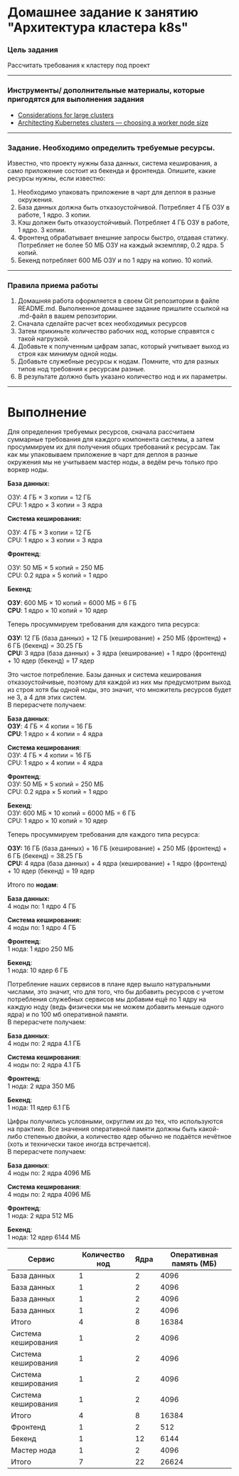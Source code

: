 # Домашнее задание к занятию "Архитектура кластера k8s"

### Цель задания

Рассчитать требования к кластеру под проект   

------

### Инструменты/ дополнительные материалы, которые пригодятся для выполнения задания

- [Considerations for large clusters](https://kubernetes.io/docs/setup/best-practices/cluster-large/)
- [Architecting Kubernetes clusters — choosing a worker node size](https://learnk8s.io/kubernetes-node-size)

------

### Задание. Необходимо определить требуемые ресурсы. 
Известно, что проекту нужны база данных, система кеширования, а само приложение состоит из бекенда и фронтенда. Опишите, какие ресурсы нужны, если известно:

1. Необходимо упаковать приложение в чарт для деплоя в разные окружения. 
2. База данных должна быть отказоустойчивой. Потребляет 4 ГБ ОЗУ в работе, 1 ядро. 3 копии. 
3. Кэш должен быть отказоустойчивый. Потребляет 4 ГБ ОЗУ в работе, 1 ядро. 3 копии. 
4. Фронтенд обрабатывает внешние запросы быстро, отдавая статику. Потребляет не более 50 МБ ОЗУ на каждый экземпляр, 0.2 ядра. 5 копий. 
5. Бекенд потребляет 600 МБ ОЗУ и по 1 ядру на копию. 10 копий.

----

### Правила приема работы

1. Домашняя работа оформляется в своем Git репозитории в файле README.md. Выполненное домашнее задание пришлите ссылкой на .md-файл в вашем репозитории.
2. Сначала сделайте расчет всех необходимых ресурсов 
3. Затем прикиньте количество рабочих нод, которые справятся с такой нагрузкой. 
4. Добавьте к полученным цифрам запас, который учитывает выход из строя как минимум одной ноды. 
5. Добавьте служебные ресурсы к нодам. Помните, что для разных типов нод требовния к ресурсам разные. 
6. В результате должно быть указано количество нод и их параметры.

----
# Выполнение  

Для определения требуемых ресурсов, сначала рассчитаем суммарные требования для каждого компонента системы, а затем просуммируем их для получения общих требований к ресурсам. Так как мы упаковываем приложение в чарт для деплоя в разные окружения мы не учитываем мастер ноды, а ведём речь только про воркер ноды.  

**База данных:**  

ОЗУ: 4 ГБ × 3 копии = 12 ГБ  
CPU: 1 ядро × 3 копии = 3 ядра

**Система кеширования:**

ОЗУ: 4 ГБ × 3 копии = 12 ГБ  
CPU: 1 ядро × 3 копии = 3 ядра

**Фронтенд**:

ОЗУ: 50 МБ × 5 копий = 250 МБ  
CPU: 0.2 ядра × 5 копий = 1 ядро

**Бекенд**:  

**ОЗУ**: 600 МБ × 10 копий = 6000 МБ = 6 ГБ  
**CPU**: 1 ядро × 10 копий = 10 ядер

Теперь просуммируем требования для каждого типа ресурса:

**ОЗУ:** 12 ГБ (база данных) + 12 ГБ (кеширование) + 250 МБ (фронтенд) + 6 ГБ (бекенд) = 30.25 ГБ  
**CPU:** 3 ядра (база данных) + 3 ядра (кеширование) + 1 ядро (фронтенд) + 10 ядер (бекенд) = 17 ядер  

Это чистое потребление. Базы данных и система кеширования отказоустойчивые, поэтому для каждой из них мы предусмотрим выход из строя хотя бы одной ноды, это значит, что множитель ресурсов будет не 3, а 4 для этих систем.  
В перерасчете получаем:

**База данных**:  
**ОЗУ**: 4 ГБ × 4 копии = 16 ГБ  
**CPU**: 1 ядро × 4 копии = 4 ядра  

**Система кеширования**:  
ОЗУ: 4 ГБ × 4 копии = 16 ГБ  
CPU: 1 ядро × 4 копии = 4 ядра  

**Фронтенд**:  
ОЗУ: 50 МБ × 5 копий = 250 МБ  
CPU: 0.2 ядра × 5 копий = 1 ядро  

**Бекенд**:  
ОЗУ: 600 МБ × 10 копий = 6000 МБ = 6 ГБ  
CPU: 1 ядро × 10 копий = 10 ядер  

Теперь просуммируем требования для каждого типа ресурса:  

**ОЗУ:** 16 ГБ (база данных) + 16 ГБ (кеширование) + 250 МБ (фронтенд) + 6 ГБ (бекенд) = 38.25 ГБ  
**CPU:** 4 ядра (база данных) + 4 ядра (кеширование) + 1 ядро (фронтенд) + 10 ядер (бекенд) = 19 ядер  

Итого по **нодам**:  

**База данных:**  
4 ноды по: 1 ядро 4 ГБ  

**Система кеширования:**  
4 ноды по: 1 ядро 4 ГБ  

**Фронтенд**:  
1 нода: 1 ядро 250 МБ  

**Бекенд**:  
1 нода: 10 ядер 6 ГБ  

Потребление наших сервисов в плане ядер вышло натуральными числами, это значит, что для того, что бы добавить ресурсов с учетом потребления служебных сервисов мы добавим ещё по 1 ядру на каждую ноду (ведь физически мы не можем добавить меньше одного ядра) и по 100 мб оперативной памяти.  
В перерасчете получаем:  

**База данных**:  
4 ноды по: 2 ядра 4.1 ГБ  

**Система кеширования**:  
4 ноды по: 2 ядра 4.1 ГБ  

**Фронтенд**:  
1 нода: 2 ядра 350 МБ  

**Бекенд**:  
1 нода: 11 ядер 6.1 ГБ  

Цифры получились условными, округлим их до тех, что используются на практике. Все значения оперативной памяти должны быть какой-либо степенью двойки, а количество ядер обычно не подаётся нечётное (хоть и технически такое иногда встречается).  
В перерасчете получаем:  

**База данных**:  
4 ноды по: 2 ядра 4096 МБ  

**Система кеширования**:  
4 ноды по: 2 ядра 4096 МБ  

**Фронтенд**:  
1 нода: 2 ядра 512 МБ  

**Бекенд**:  
1 нода: 12 ядер 6144 МБ  



| Сервис               | Количество нод | Ядра | Оперативная память (МБ) |
|----------------------|---------------|------|------------------------|
| База данных          | 1             | 2    | 4096                   |
| База данных          | 1             | 2    | 4096                   |
| База данных          | 1             | 2    | 4096                   |
| База данных          | 1             | 2    | 4096                   |
| Итого                | 4             | 8    | 16384                  |
| Система кеширования  | 1             | 2    | 4096                   |
| Система кеширования  | 1             | 2    | 4096                   |
| Система кеширования  | 1             | 2    | 4096                   |
| Система кеширования  | 1             | 2    | 4096                   |
| Итого                | 4             | 8    | 16384                  |
| Фронтенд             | 1             | 2    | 512                    |
| Бекенд               | 1             | 12   | 6144                   |
| Мастер нода          | 1             | 2    | 4096                   |
| Итого                | 7             | 22   | 26624                  |


